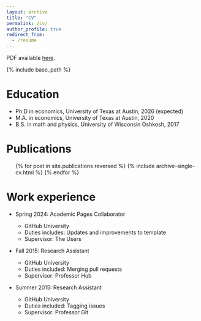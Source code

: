 ```yaml
---
layout: archive
title: "CV"
permalink: /cv/
author_profile: true
redirect_from:
  - /resume
---
```


PDF available [here](https://nathan-franz.github.io/files/franz_cv_202507.pdf).

{% include base_path %}

Education
======
* Ph.D in economics, University of Texas at Austin, 2026 (expected)
* M.A. in economics, University of Texas at Austin, 2020
* B.S. in math and physics, University of Wisconsin Oshkosh, 2017

Publications
======
  <ul>{% for post in site.publications reversed %}
    {% include archive-single-cv.html %}
  {% endfor %}</ul>

Work experience
======
* Spring 2024: Academic Pages Collaborator
  * GitHub University
  * Duties includes: Updates and improvements to template
  * Supervisor: The Users

* Fall 2015: Research Assistant
  * GitHub University
  * Duties included: Merging pull requests
  * Supervisor: Professor Hub

* Summer 2015: Research Assistant
  * GitHub University
  * Duties included: Tagging issues
  * Supervisor: Professor Git


  
